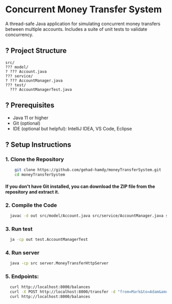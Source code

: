 # Concurrent Money Transfer System

A thread-safe Java application for simulating concurrent money transfers between multiple accounts.
Includes a suite of unit tests to validate concurrency.

## ? Project Structure

    src/
    ??? model/
    ? ??? Account.java
    ??? service/
    ? ??? AccountManager.java
    ??? test/
      ??? AccountManagerTest.java


## ? Prerequisites

- Java 11 or higher
- Git (optional)
- IDE (optional but helpful): IntelliJ IDEA, VS Code, Eclipse

## ? Setup Instructions

### 1. Clone the Repository

```bash
    git clone https://github.com/gehad-hamdy/moneyTransferSystem.git
    cd moneyTransferSystem   
```
 #### If you don't have Git installed, you can download the ZIP file from the repository and extract it.

### 2. Compile the Code
```bash
  javac -d out src/model/Account.java src/service/AccountManager.java src/server/MoneyTransferHttpServer.java src/test/AccountManagerTest.java
```

### 3. Run test
```bash
  ja -cp out test.AccountManagerTest
```

### 4. Run server

```bash
  java -cp src server.MoneyTransferHttpServer 
```
   
### 5. Endpoints:
```bash
  curl http://localhost:8000/balances
  curl -X POST http://localhost:8000/transfer -d "from=Mark&to=Adam&amount=20"
  curl http://localhost:8000/balances
```

